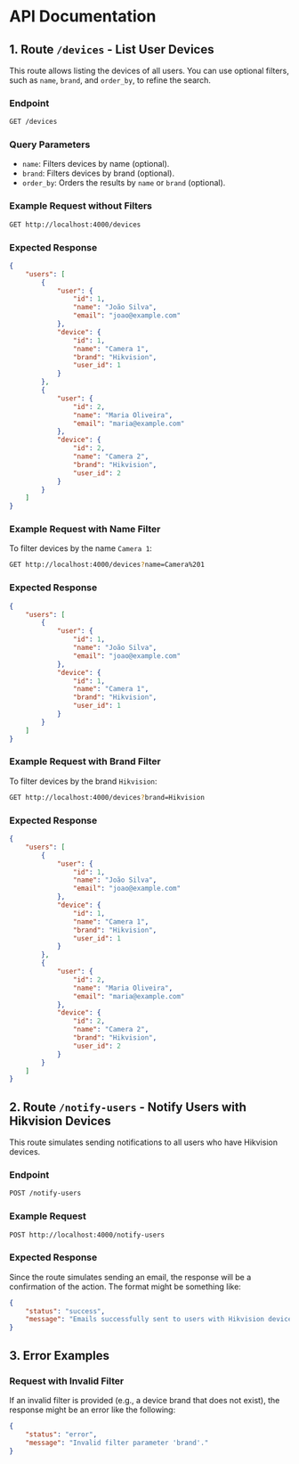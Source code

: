 # API Documentation


## 1. Route `/devices` - List User Devices

This route allows listing the devices of all users. You can use optional filters, such as `name`, `brand`, and `order_by`, to refine the search.

### Endpoint

```bash
GET /devices
```

### Query Parameters

- `name`: Filters devices by name (optional).
- `brand`: Filters devices by brand (optional).
- `order_by`: Orders the results by `name` or `brand` (optional).

### Example Request without Filters

```bash
GET http://localhost:4000/devices
```

### Expected Response

```json
{
    "users": [
        {
            "user": {
                "id": 1,
                "name": "João Silva",
                "email": "joao@example.com"
            },
            "device": {
                "id": 1,
                "name": "Camera 1",
                "brand": "Hikvision",
                "user_id": 1
            }
        },
        {
            "user": {
                "id": 2,
                "name": "Maria Oliveira",
                "email": "maria@example.com"
            },
            "device": {
                "id": 2,
                "name": "Camera 2",
                "brand": "Hikvision",
                "user_id": 2
            }
        }
    ]
}
```

### Example Request with Name Filter

To filter devices by the name `Camera 1`:

```bash
GET http://localhost:4000/devices?name=Camera%201
```

### Expected Response

```json
{
    "users": [
        {
            "user": {
                "id": 1,
                "name": "João Silva",
                "email": "joao@example.com"
            },
            "device": {
                "id": 1,
                "name": "Camera 1",
                "brand": "Hikvision",
                "user_id": 1
            }
        }
    ]
}
```

### Example Request with Brand Filter

To filter devices by the brand `Hikvision`:

```bash
GET http://localhost:4000/devices?brand=Hikvision
```

### Expected Response

```json
{
    "users": [
        {
            "user": {
                "id": 1,
                "name": "João Silva",
                "email": "joao@example.com"
            },
            "device": {
                "id": 1,
                "name": "Camera 1",
                "brand": "Hikvision",
                "user_id": 1
            }
        },
        {
            "user": {
                "id": 2,
                "name": "Maria Oliveira",
                "email": "maria@example.com"
            },
            "device": {
                "id": 2,
                "name": "Camera 2",
                "brand": "Hikvision",
                "user_id": 2
            }
        }
    ]
}
```

## 2. Route `/notify-users` - Notify Users with Hikvision Devices

This route simulates sending notifications to all users who have Hikvision devices.

### Endpoint

```bash
POST /notify-users
```

### Example Request

```bash
POST http://localhost:4000/notify-users
```

### Expected Response

Since the route simulates sending an email, the response will be a confirmation of the action. The format might be something like:

```json
{
    "status": "success",
    "message": "Emails successfully sent to users with Hikvision devices."
}
```

## 3. Error Examples

### Request with Invalid Filter

If an invalid filter is provided (e.g., a device brand that does not exist), the response might be an error like the following:

```json
{
    "status": "error",
    "message": "Invalid filter parameter 'brand'."
}
```
